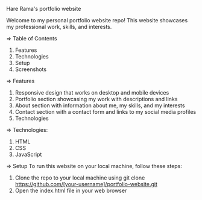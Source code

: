 Hare Rama's portfolio website

Welcome to my personal portfolio website repo! This website showcases my professional work, skills, and interests.

=> Table of Contents
1. Features
2. Technologies
3. Setup
4. Screenshots

=> Features
1. Responsive design that works on desktop and mobile devices
2. Portfolio section showcasing my work with descriptions and links
3. About section with information about me, my skills, and my interests
4. Contact section with a contact form and links to my social media profiles
5. Technologies

=> Technologies:

1. HTML
2. CSS
3. JavaScript

=> Setup
To run this website on your local machine, follow these steps:

1. Clone the repo to your local machine using git clone https://github.com/[your-username]/portfolio-website.git
2. Open the index.html file in your web browser


